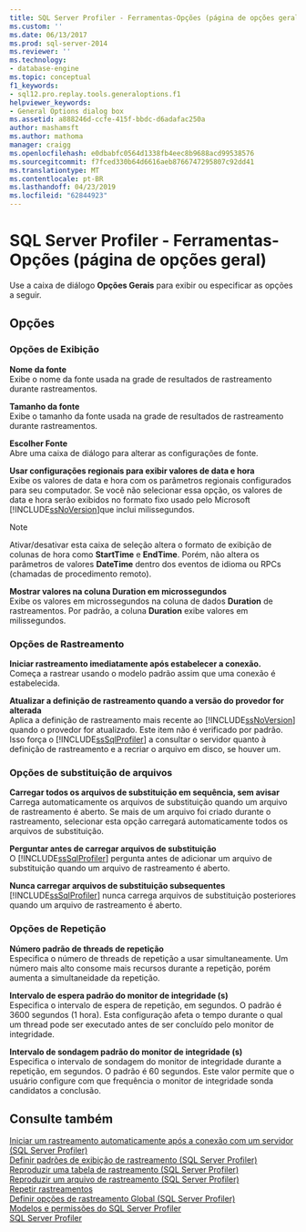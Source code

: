 ```yaml
---
title: SQL Server Profiler - Ferramentas-Opções (página de opções geral) | Microsoft Docs
ms.custom: ''
ms.date: 06/13/2017
ms.prod: sql-server-2014
ms.reviewer: ''
ms.technology:
- database-engine
ms.topic: conceptual
f1_keywords:
- sql12.pro.replay.tools.generaloptions.f1
helpviewer_keywords:
- General Options dialog box
ms.assetid: a888246d-ccfe-415f-bbdc-d6adafac250a
author: mashamsft
ms.author: mathoma
manager: craigg
ms.openlocfilehash: e0dbabfc0564d1338fb4eec8b9688acd99538576
ms.sourcegitcommit: f7fced330b64d6616aeb8766747295807c92dd41
ms.translationtype: MT
ms.contentlocale: pt-BR
ms.lasthandoff: 04/23/2019
ms.locfileid: "62844923"
---
```

# <a name="sql-server-profiler---tools-options-general-options-page"></a>SQL Server Profiler - Ferramentas-Opções (página de opções geral)
  Use a caixa de diálogo **Opções Gerais** para exibir ou especificar as opções a seguir.  
  
## <a name="options"></a>Opções  
  
### <a name="display-options"></a>Opções de Exibição  
 **Nome da fonte**  
 Exibe o nome da fonte usada na grade de resultados de rastreamento durante rastreamentos.  
  
 **Tamanho da fonte**  
 Exibe o tamanho da fonte usada na grade de resultados de rastreamento durante rastreamentos.  
  
 **Escolher Fonte**  
 Abre uma caixa de diálogo para alterar as configurações de fonte.  
  
 **Usar configurações regionais para exibir valores de data e hora**  
 Exibe os valores de data e hora com os parâmetros regionais configurados para seu computador. Se você não selecionar essa opção, os valores de data e hora serão exibidos no formato fixo usado pelo Microsoft [!INCLUDE[ssNoVersion](../includes/ssnoversion-md.md)]que inclui milissegundos.  
  
> [!NOTE]  
>  Ativar/desativar esta caixa de seleção altera o formato de exibição de colunas de hora como **StartTime** e **EndTime**. Porém, não altera os parâmetros de valores **DateTime** dentro dos eventos de idioma ou RPCs (chamadas de procedimento remoto).  
  
 **Mostrar valores na coluna Duration em microssegundos**  
 Exibe os valores em microssegundos na coluna de dados **Duration** de rastreamentos. Por padrão, a coluna **Duration** exibe valores em milissegundos.  
  
### <a name="tracing-options"></a>Opções de Rastreamento  
 **Iniciar rastreamento imediatamente após estabelecer a conexão.**  
 Começa a rastrear usando o modelo padrão assim que uma conexão é estabelecida.  
  
 **Atualizar a definição de rastreamento quando a versão do provedor for alterada**  
 Aplica a definição de rastreamento mais recente ao [!INCLUDE[ssNoVersion](../includes/ssnoversion-md.md)] quando o provedor for atualizado. Este item não é verificado por padrão. Isso força o [!INCLUDE[ssSqlProfiler](../includes/sssqlprofiler-md.md)] a consultar o servidor quanto à definição de rastreamento e a recriar o arquivo em disco, se houver um.  
  
### <a name="file-rollover-options"></a>Opções de substituição de arquivos  
 **Carregar todos os arquivos de substituição em sequência, sem avisar**  
 Carrega automaticamente os arquivos de substituição quando um arquivo de rastreamento é aberto. Se mais de um arquivo foi criado durante o rastreamento, selecionar esta opção carregará automaticamente todos os arquivos de substituição.  
  
 **Perguntar antes de carregar arquivos de substituição**  
 O [!INCLUDE[ssSqlProfiler](../includes/sssqlprofiler-md.md)] pergunta antes de adicionar um arquivo de substituição quando um arquivo de rastreamento é aberto.  
  
 **Nunca carregar arquivos de substituição subsequentes**  
 [!INCLUDE[ssSqlProfiler](../includes/sssqlprofiler-md.md)] nunca carrega arquivos de substituição posteriores quando um arquivo de rastreamento é aberto.  
  
### <a name="replay-options"></a>Opções de Repetição  
 **Número padrão de threads de repetição**  
 Especifica o número de threads de repetição a usar simultaneamente. Um número mais alto consome mais recursos durante a repetição, porém aumenta a simultaneidade da repetição.  
  
 **Intervalo de espera padrão do monitor de integridade (s)**  
 Especifica o intervalo de espera de repetição, em segundos. O padrão é 3600 segundos (1 hora). Esta configuração afeta o tempo durante o qual um thread pode ser executado antes de ser concluído pelo monitor de integridade.  
  
 **Intervalo de sondagem padrão do monitor de integridade (s)**  
 Especifica o intervalo de sondagem do monitor de integridade durante a repetição, em segundos. O padrão é 60 segundos. Este valor permite que o usuário configure com que frequência o monitor de integridade sonda candidatos a conclusão.  
  
## <a name="see-also"></a>Consulte também  
 [Iniciar um rastreamento automaticamente após a conexão com um servidor &#40;SQL Server Profiler&#41;](../tools/sql-server-profiler/start-a-trace-automatically-after-connecting-to-a-server-sql-server-profiler.md)   
 [Definir padrões de exibição de rastreamento &#40;SQL Server Profiler&#41;](../tools/sql-server-profiler/set-trace-display-defaults-sql-server-profiler.md)   
 [Reproduzir uma tabela de rastreamento &#40;SQL Server Profiler&#41;](../tools/sql-server-profiler/replay-a-trace-table-sql-server-profiler.md)   
 [Reproduzir um arquivo de rastreamento &#40;SQL Server Profiler&#41;](../tools/sql-server-profiler/replay-a-trace-file-sql-server-profiler.md)   
 [Repetir rastreamentos](../tools/sql-server-profiler/replay-traces.md)   
 [Definir opções de rastreamento Global &#40;SQL Server Profiler&#41;](../tools/sql-server-profiler/set-global-trace-options-sql-server-profiler.md)   
 [Modelos e permissões do SQL Server Profiler](../tools/sql-server-profiler/sql-server-profiler-templates-and-permissions.md)   
 [SQL Server Profiler](../tools/sql-server-profiler/sql-server-profiler.md)  
  
  

